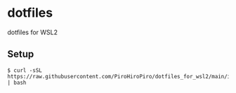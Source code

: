# dotfiles

dotfiles for WSL2

## Setup

```shell
$ curl -sSL https://raw.githubusercontent.com/PiroHiroPiro/dotfiles_for_wsl2/main/install.sh | bash
```
